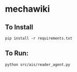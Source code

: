 # mechawiki

## To Install

```
pip install -r requirements.txt
```

## To Run:

```bash
python src/ais/reader_agent.py
```
